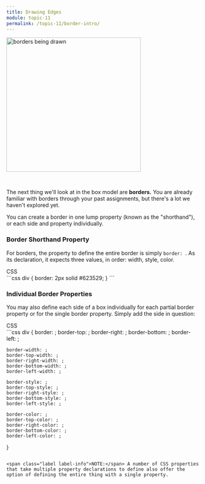```yaml
---
title: Drawing Edges
module: topic-11
permalink: /topic-11/border-intro/
---
```


<div class="divider-heading"></div>

<img src="../img/box-model-border.gif" alt="borders being drawn" style="width: 350px; margin: 0 auto 30px;" />

The next thing we'll look at in the box model are **borders.** You are already familiar with borders through your past assignments, but there's a lot we haven't explored yet.

You can create a border in one lump property (known as the "shorthand"), or each side and property individually.

### Border Shorthand Property

For borders, the property to define the entire border is simply `border: `. As its declaration, it expects three values, in order: width, style, color.

<div class="code-heading">
  <span class="css">CSS</span>
</div>
```css
div {
    border: 2px solid #623529;
}
```

### Individual Border Properties

You may also define each side of a box individually for each partial border property or for the single border property. Simply add the side in question:

<div class="code-heading">
  <span class="css">CSS</span>
</div>
```css
div {
    border: ;
    border-top: ;
    border-right: ;
    border-bottom: ;
    border-left: ;

    border-width: ;
    border-top-width: ;
    border-right-width: ;
    border-bottom-width: ;
    border-left-width: ;

    border-style: ;
    border-top-style: ;
    border-right-style: ;
    border-bottom-style: ;
    border-left-style: ;

    border-color: ;
    border-top-color: ;
    border-right-color: ;
    border-bottom-color: ;
    border-left-color: ;
}
```

<span class="label label-info">NOTE:</span> A number of CSS properties that take multiple property declarations to define also offer the option of defining the entire thing with a single property.
